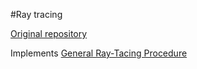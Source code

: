 #Ray tracing

[Original repository](https://github.com/jevonlongdell/raytracing)

Implements [General Ray-Tacing Procedure](raytracing/Spencer-andMurty_JOSA_52-6_1962.pdf)
